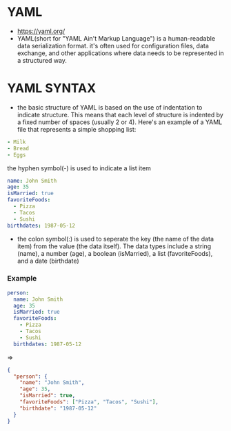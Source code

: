 # YAML

- https://yaml.org/
- YAML(short for "YAML Ain't Markup Language") is a human-readable data serialization format. it's often used for configuration files, data exchange, and other applications where data needs to be represented in a structured way.

# YAML SYNTAX

- the basic structure of YAML is based on the use of indentation to indicate structure. This means that each level of structure is indented by a fixed number of spaces (usually 2 or 4). Here's an example of a YAML file that represents a simple shopping list:

```yaml
- Milk
- Bread
- Eggs
```

the hyphen symbol(-) is used to indicate a list item

```yaml
name: John Smith
age: 35
isMarried: true
favoriteFoods:
  - Pizza
  - Tacos
  - Sushi
birthdates: 1987-05-12
```

- the colon symbol(:) is used to seperate the key (the name of the data item) from the value (the data itself). The data types include a string (name), a number (age), a boolean (isMarried), a list (favoriteFoods), and a date (birthdate)

### Example

```yaml
person:
  name: John Smith
  age: 35
  isMarried: true
  favoriteFoods:
    - Pizza
    - Tacos
    - Sushi
  birthdates: 1987-05-12
```

=>

```json
{
  "person": {
    "name": "John Smith",
    "age": 35,
    "isMarried": true,
    "favoriteFoods": ["Pizza", "Tacos", "Sushi"],
    "birthdate": "1987-05-12"
  }
}
```
